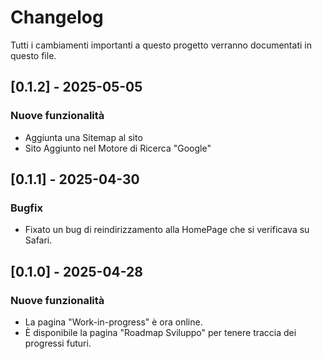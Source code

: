 # Changelog

Tutti i cambiamenti importanti a questo progetto verranno documentati in questo file.

## [0.1.2] - 2025-05-05
### Nuove funzionalità
- Aggiunta una Sitemap al sito
- Sito Aggiunto nel Motore di Ricerca "Google"

## [0.1.1] - 2025-04-30
### Bugfix
- Fixato un bug di reindirizzamento alla HomePage che si verificava su Safari.

## [0.1.0] - 2025-04-28
### Nuove funzionalità
- La pagina "Work-in-progress" è ora online.
- È disponibile la pagina "Roadmap Sviluppo" per tenere traccia dei progressi futuri.
